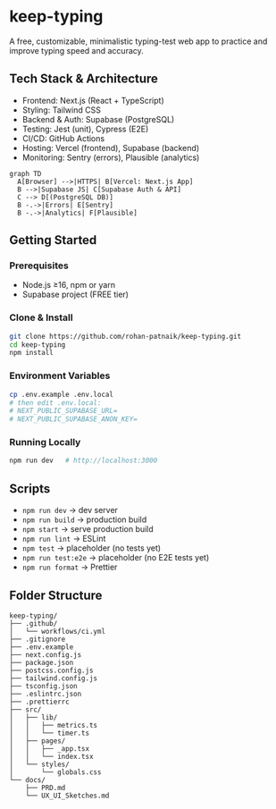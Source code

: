 # keep-typing

A free, customizable, minimalistic typing-test web app to practice and improve typing speed and accuracy.

## Tech Stack & Architecture

- Frontend: Next.js (React + TypeScript)
- Styling: Tailwind CSS
- Backend & Auth: Supabase (PostgreSQL)
- Testing: Jest (unit), Cypress (E2E)
- CI/CD: GitHub Actions
- Hosting: Vercel (frontend), Supabase (backend)
- Monitoring: Sentry (errors), Plausible (analytics)

```mermaid
graph TD
  A[Browser] -->|HTTPS| B[Vercel: Next.js App]
  B -->|Supabase JS| C[Supabase Auth & API]
  C --> D[(PostgreSQL DB)]
  B -.->|Errors| E[Sentry]
  B -.->|Analytics| F[Plausible]
```

## Getting Started

### Prerequisites
- Node.js ≥16, npm or yarn
- Supabase project (FREE tier)

### Clone & Install
```bash
git clone https://github.com/rohan-patnaik/keep-typing.git
cd keep-typing
npm install
```

### Environment Variables
```bash
cp .env.example .env.local
# then edit .env.local:
# NEXT_PUBLIC_SUPABASE_URL=
# NEXT_PUBLIC_SUPABASE_ANON_KEY=
```

### Running Locally
```bash
npm run dev   # http://localhost:3000
```

## Scripts
- `npm run dev` → dev server
- `npm run build` → production build
- `npm start` → serve production build
- `npm run lint` → ESLint
- `npm test` → placeholder (no tests yet)
- `npm run test:e2e` → placeholder (no E2E tests yet)
- `npm run format` → Prettier

## Folder Structure
```plaintext
keep-typing/
├── .github/
│   └── workflows/ci.yml
├── .gitignore
├── .env.example
├── next.config.js
├── package.json
├── postcss.config.js
├── tailwind.config.js
├── tsconfig.json
├── .eslintrc.json
├── .prettierrc
├── src/
│   ├── lib/
│   │   ├── metrics.ts
│   │   └── timer.ts
│   ├── pages/
│   │   ├── _app.tsx
│   │   └── index.tsx
│   └── styles/
│       └── globals.css
└── docs/
    ├── PRD.md
    └── UX_UI_Sketches.md
```